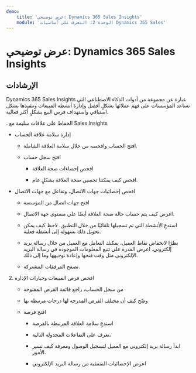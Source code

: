 ```yaml
---
demo:
    title: 'عرض توضيحي: Dynamics 365 Sales Insights'
    module: 'الوحدة 2: التعرف على أساسيات Dynamics 365 Sales'
---
```


# عرض توضيحي: Dynamics 365 Sales Insights

## الإرشادات

Dynamics 365 Sales Insights عبارة عن مجموعة من أدوات الذكاء الاصطناعي التي تساعد المؤسسات على فهم عملائها بشكلٍ أفضل وإدارة أنشطة المبيعات وتنفيذها بشكل استباقي واستهداف فرص البيع بشكلٍ أكثر فعالية. 

. الحفاظ على علاقات سليمة مع Sales Insights

- إدارة سلامة علاقة الحساب

	- افتح الحساب وافحصه من خلال سلامة العلاقة الشاملة.

	- افتح سجل حساب

		- افحص إحصاءات صحة العلاقة

		- افحص كيف يمكننا تحسين صحة العلاقة بشكلٍ عام. 

- افحص إحصائيات جهات الاتصال، وتفاعل مع جهات الاتصال

	- افتح جهات اتصال من المؤسسة

	- اعرض كيف يتم حساب حالة صحة العلاقة أيضًا على مستوى جهة الاتصال.

	- استدعِ الأنشطة التي تم تسجيلها تلقائيًا من خلال التطبيق. لاحظ كيف يمكن تحويل ذلك بسهولة إلى أنشطة فعلية. 

	- نظرًا لانخفاض نقاط العميل، يمكنك التعامل مع العميل من خلال رسالة بريد إلكتروني. اعرض القدرة على تتبع المعلومات الموجودة في رسالة البريد الإلكتروني مثل وقت فتحها وإعادة توجيهها وما إلى ذلك. 

	- تصفح المرفقات المشتركة. 

 

2. افحص فرص المبيعات وخيارات الإدارة

	- من سجل الحساب، راجع قائمة الفرص المفتوحة

	- وضّح كيف أن مختلف الفرص المدرجة لها درجات مرتبطة بها

	- افتح فرصة

		- استدعِ سلامة العلاقة المرتبطة بالفرصة

		- تعرف على التفاعلات المجدولة التالية، 

		- ابدأ رسالة بريد إلكتروني مع العميل لتسجيل الوصول ومعرفة كيف تسير الأمور. 

		- اعرض الإحصائيات المتعقبة من رسالة البريد الإلكتروني 

